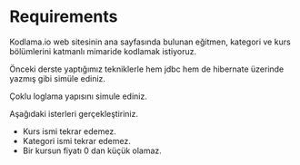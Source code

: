 # Requirements

Kodlama.io web sitesinin ana sayfasında bulunan eğitmen, kategori ve kurs bölümlerini katmanlı mimaride kodlamak istiyoruz.

Önceki derste yaptığımız tekniklerle hem jdbc hem de hibernate üzerinde yazmış gibi simüle ediniz.

Çoklu loglama yapısını simule ediniz.

Aşağıdaki isterleri gerçekleştiriniz.

* Kurs ismi tekrar edemez.
* Kategori ismi tekrar edemez.
* Bir kursun fiyatı 0 dan küçük olamaz.
